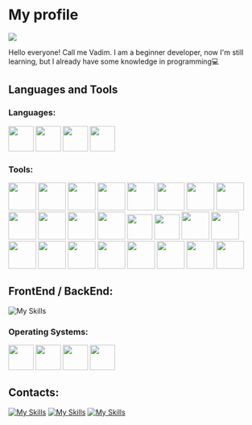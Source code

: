 # My profile
<img src="https://komarev.com/ghpvc/?username=vadbash&style=for-the-badge">

Hello everyone! Call me Vadim. I am a beginner developer, now I'm still learning, but I already have some knowledge in programming💻

## Languages and Tools
### Languages:

<div>
<img width="50" src="https://user-images.githubusercontent.com/25181517/183423507-c056a6f9-1ba8-4312-a350-19bcbc5a8697.png"/>
<img width="50" src="https://skillicons.dev/icons?i=php"/>
<img width="50" src="https://skillicons.dev/icons?i=c"/>
<img width="50" src="https://skillicons.dev/icons?i=cpp"/>
</div>

### Tools:
<div>
<img width="55" src="https://skillicons.dev/icons?i=linux"/>
<img width="55" src="https://skillicons.dev/icons?i=bots"/>
<img width="55" src="https://skillicons.dev/icons?i=django"/>
<img width="55" src="https://skillicons.dev/icons?i=flask"/>
<img width="55" src="https://img.icons8.com/?size=512&id=59952&format=png"/>
<img width="55" src="https://skillicons.dev/icons?i=sqlite"/> 
<img width="55" src="https://skillicons.dev/icons?i=mysql"/>
<img width="55" src="https://skillicons.dev/icons?i=postgresql"/>
<img width="55" src="https://skillicons.dev/icons?i=git"/>
<img width="55" src="https://skillicons.dev/icons?i=github"/>
<img width="55" src="https://skillicons.dev/icons?i=githubactions"/>
<img width="55" src="https://user-images.githubusercontent.com/25181517/192108376-c675d39b-90f6-4073-bde6-5a9291644657.png"/>
<img width="50" src="https://user-images.githubusercontent.com/25181517/192108889-232b3431-a585-4b36-a62d-9078bd3641d9.png"/>
<img width="50" src="https://user-images.githubusercontent.com/25181517/184117132-9e89a93b-65fb-47c3-91e7-7d0f99e7c066.png"/>
<img width="55" src="https://skillicons.dev/icons?i=vscode"/>
<img width="55" src="https://user-images.githubusercontent.com/25181517/190887576-6653f877-8439-4521-82f3-403086ead892.png"/>
<img width="55" src="https://img.icons8.com/?size=2x&id=13444&format=png"/>
<img width="55" src="https://skillicons.dev/icons?i=fastapi"/>
<img width="55" src="https://skillicons.dev/icons?i=md"/>
<img width="55" src="https://user-images.githubusercontent.com/25181517/192109061-e138ca71-337c-4019-8d42-4792fdaa7128.png"/>
<img width="55" src="https://img.icons8.com/?size=2x&id=WbRVMGxHh74X&format=png"/>
<img width="55" src="https://skillicons.dev/icons?i=powershell"/>
<img width="55" src="https://skillicons.dev/icons?i=bash"/>
<img width="55" src="https://skillicons.dev/icons?i=stackoverflow"/>
</div>

## FrontEnd / BackEnd:
![My Skills](https://skillicons.dev/icons?i=html,css,sass,jquery,js,bootstrap,wordpress,nodejs,figma)

### Operating Systems:
<div >
<img width="50" src="https://img.icons8.com/?size=512&id=e9ne6HZHvrji&format=png"/>
<img width="50" src="https://user-images.githubusercontent.com/25181517/186884156-e63da389-f3e1-4dca-a6c1-d76e886ba22a.png"/>
<img width="50" src="https://user-images.githubusercontent.com/25181517/186885787-4011a347-1f68-472c-bf8b-31ed1bb4f8ce.png"/>
<img width="50" src="https://user-images.githubusercontent.com/25181517/186884150-05e9ff6d-340e-4802-9533-2c3f02363ee3.png"/>
</div>

## Contacts:
[![My Skills](https://skillicons.dev/icons?i=discord)](https://discord.com/users/Vadik#9484/)
[![My Skills](https://skillicons.dev/icons?i=instagram)](https://www.instagram.com/vadysic/)
[![My Skills](https://skillicons.dev/icons?i=twitter)](https://twitter.com/Vadbash123)
